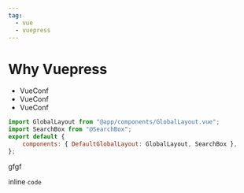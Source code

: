 ```yaml
---
tag:
  - vue 
  - vuepress
---
```


# Why Vuepress

- VueConf
- VueConf
- VueConf

``` js
import GlobalLayout from "@app/components/GlobalLayout.vue";
import SearchBox from "@SearchBox";
export default {
    components: { DefaultGlobalLayout: GlobalLayout, SearchBox },
};
```

gfgf

inline `code`